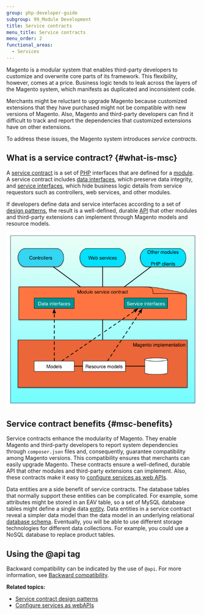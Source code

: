 ```yaml
---
group: php-developer-guide
subgroup: 99_Module Development
title: Service contracts
menu_title: Service contracts
menu_order: 2
functional_areas:
  - Services
---
```


Magento is a modular system that enables third-party developers to customize and overwrite core parts of its framework. This flexibility, however, comes at a price. Business logic tends to leak across the layers of the Magento system, which manifests as duplicated and inconsistent code.

Merchants might be reluctant to upgrade Magento because customized extensions that they have purchased might not be compatible with new versions of Magento. Also, Magento and third-party developers can find it difficult to track and report the dependencies that customized extensions have on other extensions.

To address these issues, the Magento system introduces _service contracts_.

## What is a service contract? {#what-is-msc}

A [service contract](https://glossary.magento.com/service-contract) is a set of [PHP](https://glossary.magento.com/php) interfaces that are defined for a [module](https://glossary.magento.com/module).
A service contract includes [data interfaces](design-patterns.md#data-interfaces), which preserve data integrity, and [service interfaces](design-patterns.md#service-interfaces), which hide business logic details from service requestors such as controllers, web services, and other modules.

If developers define data and service interfaces according to a set of [design patterns](design-patterns.md), the result is a well-defined, durable [API](https://glossary.magento.com/api) that other modules and third-party extensions can implement through Magento models and resource models.

![Service Contracts](../../../_images/msc.jpg)

## Service contract benefits {#msc-benefits}

Service contracts enhance the modularity of Magento. They enable Magento and third-party developers to report system dependencies through `composer.json` files and, consequently, guarantee compatibility among Magento versions. This compatibility ensures that merchants can easily upgrade Magento.
These contracts ensure a well-defined, durable API that other modules and third-party extensions can implement. Also, these contracts make it easy to [configure services as web APIs](../web-api/services.md).

Data entities are a side benefit of service contracts.
The database tables that normally support these entities can be complicated.
For example, some attributes might be stored in an EAV table, so a set of MySQL database tables might define a single data [entity](https://glossary.magento.com/entity).
Data entities in a service contract reveal a simpler data model than the data model in an underlying relational [database schema](https://glossary.magento.com/database-schema).
Eventually, you will be able to use different storage technologies for different data collections. For example, you could use a NoSQL database to replace product tables.

## Using the @api tag

Backward compatibility can be indicated by the use of `@api`. For more information, see [Backward compatibility](https://developer.adobe.com/commerce/contributor/guides/code-contributions/backward-compatibility-policy/).

**Related topics:**

-  [Service contract design patterns](design-patterns.md)
-  [Configure services as webAPIs](../web-api/services.md)
